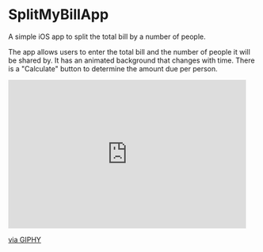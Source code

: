 # SplitMyBillApp
A simple iOS app to split the total bill by a number of people. 

The app allows users to enter the total bill and the number of people it will be shared by.
It has an animated background that changes with time. There is a "Calculate" button to determine the amount due per person.

<iframe src="https://giphy.com/embed/FRpdlcZg6kBZzEnRU5" width="480" height="300" frameBorder="0" class="giphy-embed" allowFullScreen></iframe><p><a href="https://giphy.com/gifs/FRpdlcZg6kBZzEnRU5">via GIPHY</a></p>

